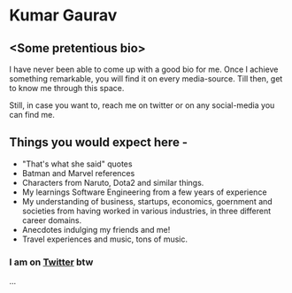 # Kumar Gaurav


## \<Some pretentious bio\>

I have never been able to come up with a good bio for me.
Once I achieve something remarkable, you will find it on every media-source.
Till then, get to know me through this space.

Still, in case you want to, reach me on twitter or on any social-media you can find me.

## Things you would expect here - 

* "That's what she said" quotes
* Batman and Marvel references
* Characters from Naruto, Dota2 and similar things.
* My learnings Software Engineering from a few years of experience
* My understanding of business, startups, economics, goernment and societies from having worked in various industries, in three different career domains.
* Anecdotes indulging my friends and me!
* Travel experiences and music, tons of music.

### I am on [Twitter](https://twitter.com/ikmrgrv) btw

...
